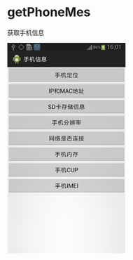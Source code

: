 # getPhoneMes
获取手机信息 



![](https://github.com/longtaoge/getPhoneMes/blob/master/GetPhoneMessage/%E6%95%88%E6%9E%9C%E5%9B%BE.gif)
